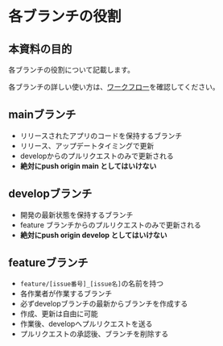 # 各ブランチの役割

## 本資料の目的

各ブランチの役割について記載します。

各ブランチの詳しい使い方は、[ワークフロー](https://github.com/flutteruniv/tumiagetter/blob/develop/doc/workflow.md)を確認してください。

## mainブランチ

- リリースされたアプリのコードを保持するブランチ
- リリース、アップデートタイミングで更新
- developからのプルリクエストのみで更新される
- **絶対にpush origin main としてはいけない**

## developブランチ

- 開発の最新状態を保持するブランチ
- feature ブランチからのプルリクエストのみで更新される
- **絶対にpush origin develop としてはいけない**

## featureブランチ

- ``feature/[issue番号]_[issue名]``の名前を持つ
- 各作業者が作業するブランチ
- 必ずdevelopブランチの最新からブランチを作成する
- 作成、更新は自由に可能
- 作業後、developへプルリクエストを送る
- プルリクエストの承認後、ブランチを削除する

